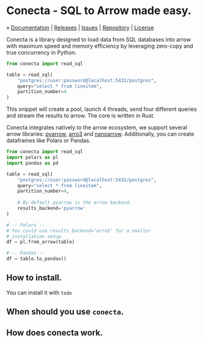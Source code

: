 # Conecta - SQL to Arrow made easy.

» [Documentation]
| [Releases]
| [Issues]
| [Repository]
| [License]


Conecta is a library designed to load data from SQL databases into arrow with maximum 
speed and memory efficiency by leveraging zero-copy and true concurrency in Python.


```python
from conecta import read_sql

table = read_sql(
    "postgres://user:password@localhost:5432/postgres",
    query="select * from lineitem",
    partition_number=4
)
```

This snippet will create a pool, launch 4 threads, send four different queries and
stream the results to arrow. The core is written in Rust.

Conecta integrates natively to the arrow ecosystem, we support
several arrow libraries: [pyarrow](https://pypi.org/project/pyarrow/),
[arro3](https://pypi.org/project/arro3-core/) and [nanoarrow](https://pypi.org/project/nanoarrow/).
Additionally, you can create dataframes like Polars or Pandas.

```python
from conecta import read_sql
import polars as pl
import pandas as pd

table = read_sql(
    "postgres://user:password@localhost:5432/postgres",
    query="select * from lineitem",
    partition_number=4,
    
    # By default pyarrow is the arrow backend.
    results_backend='pyarrow'
)

# -- Polars --
# You could use results_backend='arro3' for a smaller
# installation setup.
df = pl.from_arrow(table)

# -- Pandas --
df = table.to_pandas()
```

## How to install.
You can install it with `todo`

## When should you use `conecta`.

## How does conecta work.

[Documentation]: https://conecta.surister.dev/
[Releases]: https://github.com/surister/conecta/releases
[Issues]: https://github.com/surister/conecta/issues
[Repository]: https://github.com/surister/conecta/
[License]: https://github.com/surister/conecta/blob/master/LICENSE.md